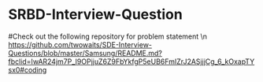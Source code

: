# SRBD-Interview-Question
#Check out the following repository for problem statement \n
https://github.com/twowaits/SDE-Interview-Questions/blob/master/Samsung/README.md?fbclid=IwAR24jm7P_I9OPjjuZ6Z9FbYkfgP5eUB6FmIZrJ2ASjjjCg_6_kOxapTYsx0#coding
